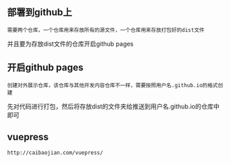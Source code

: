 ## 部署到github上
    需要两个仓库，一个仓库用来存放所有的源文件，一个仓库用来存放打包好的dist文件
并且要为存放dist文件的仓库开启github pages

## 开启github pages
    创建对外展示仓库，该仓库与其他开发内容仓库不一样，需要按照用户名.github.io的格式创建
先对代码进行打包，然后将存放dist的文件夹给推送到用户名.github.io的仓库中即可

## vuepress
    http://caibaojian.com/vuepress/